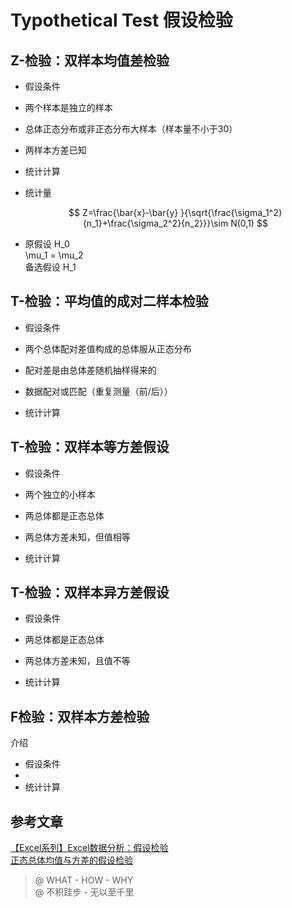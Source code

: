 # Typothetical Test 假设检验

## Z-检验：双样本均值差检验

* 假设条件
* 两个样本是独立的样本
* 总体正态分布或非正态分布大样本（样本量不小于30）
* 两样本方差已知

* 统计计算

* 统计量


  $$
  Z=\frac{\bar{x}-\bar{y} }{\sqrt{\frac{\sigma_1^2}{n_1}+\frac{\sigma_2^2}{n_2}}}\sim N(0,1)
  $$

* 原假设 H\_0  
  \mu\_1 = \mu\_2  
  备选假设 H\_1

## T-检验：平均值的成对二样本检验

* 假设条件
* 两个总体配对差值构成的总体服从正态分布
* 配对差是由总体差随机抽样得来的
* 数据配对或匹配（重复测量（前/后））

* 统计计算

## T-检验：双样本等方差假设

* 假设条件
* 两个独立的小样本
* 两总体都是正态总体
* 两总体方差未知，但值相等

* 统计计算

## T-检验：双样本异方差假设

* 假设条件
* 两总体都是正态总体
* 两总体方差未知，且值不等

* 统计计算

## F检验：双样本方差检验

介绍

* 假设条件
* 
* 统计计算

## 参考文章

[【Excel系列】Excel数据分析：假设检验](https://www.jianshu.com/p/1c60c9c3fe33)  
[正态总体均值与方差的假设检验](https://wenku.baidu.com/view/6080ea93970590c69ec3d5bbfd0a79563c1ed48a.html)

> @ WHAT - HOW - WHY  
> @ 不积跬步 - 无以至千里



